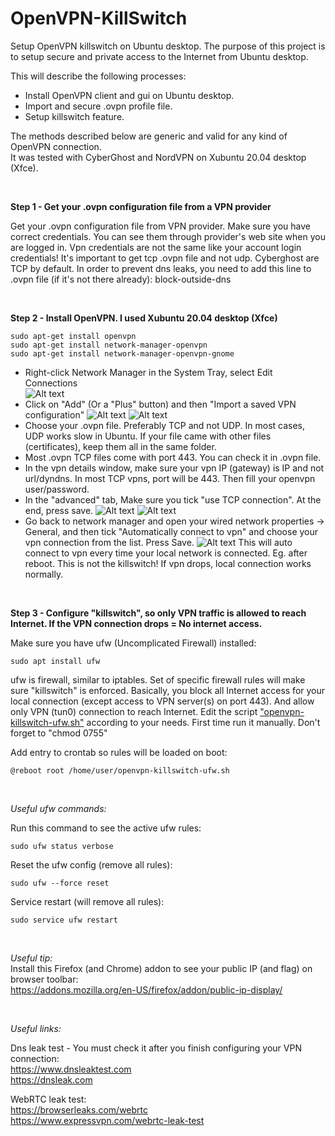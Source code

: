 # OpenVPN-KillSwitch
Setup OpenVPN killswitch on Ubuntu desktop.
The purpose of this project is to setup secure and private access to the Internet from Ubuntu desktop.

This will describe the following processes:

- Install OpenVPN client and gui on Ubuntu desktop.
- Import and secure .ovpn profile file.
- Setup killswitch feature.

The methods described below are generic and valid for any kind of OpenVPN connection.   
It was tested with CyberGhost and NordVPN on Xubuntu 20.04 desktop (Xfce).

<br />

**Step 1 - Get your .ovpn configuration file from a VPN provider**

Get your .ovpn configuration file from VPN provider. Make sure you have correct credentials. You can see them through provider's web site when you are logged in.
Vpn credentials are not the same like your account login credentials! It's important to get tcp .ovpn file and not udp. Cyberghost are TCP by default.
In order to prevent dns leaks, you need to add this line to .ovpn file (if it's not there already):
block-outside-dns

<br />

**Step 2 - Install OpenVPN. I used Xubuntu 20.04 desktop (Xfce)**
```
sudo apt-get install openvpn  
sudo apt-get install network-manager-openvpn  
sudo apt-get install network-manager-openvpn-gnome
```
- Right-click Network Manager in the System Tray, select Edit Connections  
![Alt text](/images/killswitch-tut-01.jpg?raw=true "Network Manager")
- Click on "Add" (Or a "Plus" button) and then "Import a saved VPN configuration"
![Alt text](/images/killswitch-tut-02.jpg?raw=true "Network Manager")
![Alt text](/images/killswitch-tut-03.jpg?raw=true "Network Manager")
- Choose your .ovpn file. Preferably TCP and not UDP. In most cases, UDP works slow in Ubuntu. If your file came with other files (certificates), keep them all in the same folder.
- Most .ovpn TCP files come with port 443. You can check it in .ovpn file.
- In the vpn details window, make sure your vpn IP (gateway) is IP and not url/dyndns. In most TCP vpns, port will be 443. Then fill your openvpn user/password.
- In the "advanced" tab, Make sure you tick "use TCP connection". At the end, press save.
![Alt text](/images/killswitch-tut-04.jpg?raw=true "Network Manager")
![Alt text](/images/killswitch-tut-05.jpg?raw=true "Network Manager")
- Go back to network manager and open your wired network properties -> General, and then tick "Automatically connect to vpn" and choose your vpn connection from the list. Press Save.
![Alt text](/images/killswitch-tut-06.jpg?raw=true "Network Manager")
This will auto connect to vpn every time your local network is connected. Eg. after reboot. This is not the killswitch! If vpn drops, local connection works normally.

<br />

**Step 3 - Configure "killswitch", so only VPN traffic is allowed to reach Internet. If the VPN connection drops = No internet access.**

Make sure you have ufw (Uncomplicated Firewall) installed:
```
sudo apt install ufw
```
ufw is firewall, similar to iptables. Set of specific firewall rules will make sure "killswitch" is enforced.
Basically, you block all Internet access for your local connection (except access to VPN server(s) on port 443). And allow only VPN (tun0) connection to reach Internet.
Edit the script ["openvpn-killswitch-ufw.sh"](openvpn-killswitch-ufw.sh) according to your needs. First time run it manually. Don't forget to "chmod 0755"

Add entry to crontab so rules will be loaded on boot:
```
@reboot root /home/user/openvpn-killswitch-ufw.sh
```

<br />

*Useful ufw commands:*

Run this command to see the active ufw rules:
```
sudo ufw status verbose
```

Reset the ufw config (remove all rules):
```
sudo ufw --force reset
```

Service restart (will remove all rules):
```
sudo service ufw restart
```

<br />

*Useful tip:*  
Install this Firefox (and Chrome) addon to see your public IP (and flag) on browser toolbar:  
https://addons.mozilla.org/en-US/firefox/addon/public-ip-display/

<br />

*Useful links:*

Dns leak test - You must check it after you finish configuring your VPN connection:  
https://www.dnsleaktest.com  
https://dnsleak.com  

WebRTC leak test:  
https://browserleaks.com/webrtc  
https://www.expressvpn.com/webrtc-leak-test  


